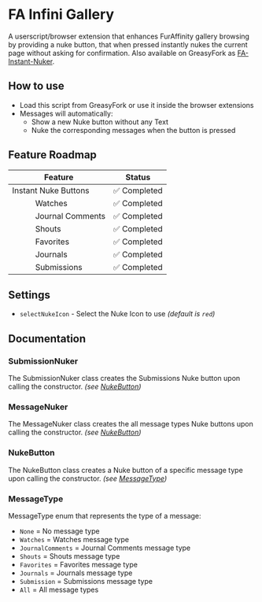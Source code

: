 # FA Infini Gallery

A userscript/browser extension that enhances FurAffinity gallery browsing by providing a nuke button, that when pressed instantly nukes the current page without asking for confirmation. Also available on GreasyFork as [FA-Instant-Nuker](https://greasyfork.org/scripts/462632-fa-instant-nuker).

## How to use

- Load this script from GreasyFork or use it inside the browser extensions
- Messages will automatically:
  - Show a new Nuke button without any Text
  - Nuke the corresponding messages when the button is pressed

## Feature Roadmap

| Feature              | Status      |
| -------------------- | ----------- |
| Instant Nuke Buttons | ✅ Completed |
| ⠀⠀⠀⠀Watches          | ✅ Completed |
| ⠀⠀⠀⠀Journal Comments | ✅ Completed |
| ⠀⠀⠀⠀Shouts           | ✅ Completed |
| ⠀⠀⠀⠀Favorites        | ✅ Completed |
| ⠀⠀⠀⠀Journals         | ✅ Completed |
| ⠀⠀⠀⠀Submissions      | ✅ Completed |

## Settings
- `selectNukeIcon` - Select the Nuke Icon to use *(default is `red`)*

## Documentation

### SubmissionNuker

The SubmissionNuker class creates the Submissions Nuke button upon calling the constructor. *(see [NukeButton](#nukebutton))*

### MessageNuker

The MessageNuker class creates the all message types Nuke buttons upon calling the constructor. *(see [NukeButton](#nukebutton))*

### NukeButton

The NukeButton class creates a Nuke button of a specific message type upon calling the constructor. *(see [MessageType](#messagetype))*


### MessageType

MessageType enum that represents the type of a message:

- `None` = No message type
- `Watches` = Watches message type
- `JournalComments` = Journal Comments message type
- `Shouts` = Shouts message type
- `Favorites` = Favorites message type
- `Journals` = Journals message type
- `Submission` = Submissions message type
- `All` = All message types

